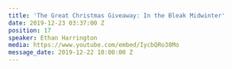 ```yaml
---
title: 'The Great Christmas Giveaway: In the Bleak Midwinter'
date: 2019-12-23 03:37:00 Z
position: 17
speaker: Ethan Harrington
media: https://www.youtube.com/embed/IycbQRo38Mo
message_date: 2019-12-22 10:00:00 Z
---
```


